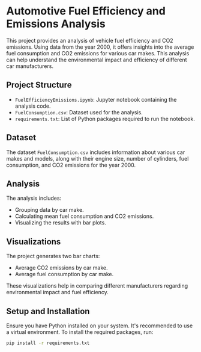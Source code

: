 # Automotive Fuel Efficiency and Emissions Analysis

This project provides an analysis of vehicle fuel efficiency and CO2 emissions. Using data from the year 2000, it offers insights into the average fuel consumption and CO2 emissions for various car makes. This analysis can help understand the environmental impact and efficiency of different car manufacturers.

## Project Structure

- `FuelEfficiencyEmissions.ipynb`: Jupyter notebook containing the analysis code.
- `FuelConsumption.csv`: Dataset used for the analysis.
- `requirements.txt`: List of Python packages required to run the notebook.

## Dataset

The dataset `FuelConsumption.csv` includes information about various car makes and models, along with their engine size, number of cylinders, fuel consumption, and CO2 emissions for the year 2000.

## Analysis

The analysis includes:
- Grouping data by car make.
- Calculating mean fuel consumption and CO2 emissions.
- Visualizing the results with bar plots.

## Visualizations

The project generates two bar charts:
- Average CO2 emissions by car make.
- Average fuel consumption by car make.

These visualizations help in comparing different manufacturers regarding environmental impact and fuel efficiency.

## Setup and Installation

Ensure you have Python installed on your system. It's recommended to use a virtual environment. To install the required packages, run:

```bash
pip install -r requirements.txt
